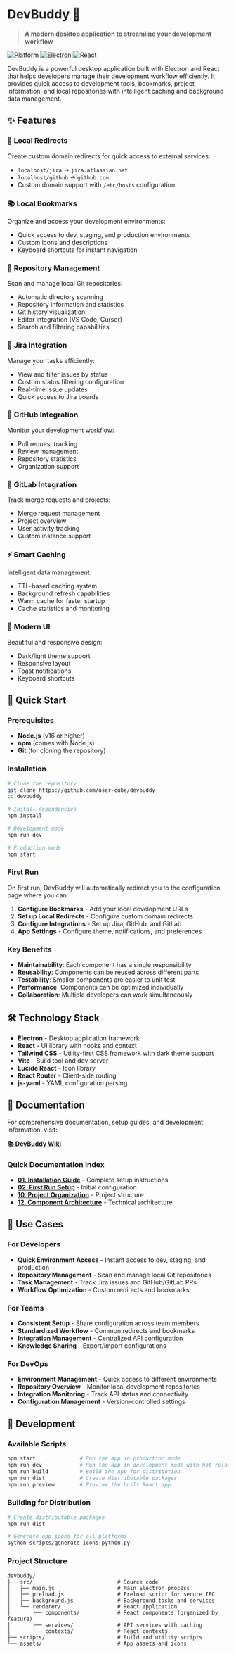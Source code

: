 # DevBuddy 🚀

> **A modern desktop application to streamline your development workflow**

[![Platform](https://img.shields.io/badge/platform-macOS%20%7C%20Windows%20%7C%20Linux-blue.svg)](https://github.com/user-cube/devbuddy)
[![Electron](https://img.shields.io/badge/Electron-28.0.0-blue.svg)](https://electronjs.org/)
[![React](https://img.shields.io/badge/React-18.0.0-blue.svg)](https://reactjs.org/)

DevBuddy is a powerful desktop application built with Electron and React that helps developers manage their development workflow efficiently. It provides quick access to development tools, bookmarks, project information, and local repositories with intelligent caching and background data management.

## ✨ Features

### 🔗 **Local Redirects**

Create custom domain redirects for quick access to external services:

- `localhost/jira` → `jira.atlassian.net`
- `localhost/github` → `github.com`
- Custom domain support with `/etc/hosts` configuration

### 📚 **Local Bookmarks**

Organize and access your development environments:

- Quick access to dev, staging, and production environments
- Custom icons and descriptions
- Keyboard shortcuts for instant navigation

### 📁 **Repository Management**

Scan and manage local Git repositories:

- Automatic directory scanning
- Repository information and statistics
- Git history visualization
- Editor integration (VS Code, Cursor)
- Search and filtering capabilities

### 🎯 **Jira Integration**

Manage your tasks efficiently:

- View and filter issues by status
- Custom status filtering configuration
- Real-time issue updates
- Quick access to Jira boards

### 🐙 **GitHub Integration**

Monitor your development workflow:

- Pull request tracking
- Review management
- Repository statistics
- Organization support

### 🦊 **GitLab Integration**

Track merge requests and projects:

- Merge request management
- Project overview
- User activity tracking
- Custom instance support

### ⚡ **Smart Caching**

Intelligent data management:

- TTL-based caching system
- Background refresh capabilities
- Warm cache for faster startup
- Cache statistics and monitoring

### 🎨 **Modern UI**

Beautiful and responsive design:

- Dark/light theme support
- Responsive layout
- Toast notifications
- Keyboard shortcuts

## 🚀 Quick Start

### Prerequisites

- **Node.js** (v16 or higher)
- **npm** (comes with Node.js)
- **Git** (for cloning the repository)

### Installation

```bash
# Clone the repository
git clone https://github.com/user-cube/devbuddy
cd devbuddy

# Install dependencies
npm install

# Development mode
npm run dev

# Production mode
npm start
```

### First Run

On first run, DevBuddy will automatically redirect you to the configuration page where you can:

1. **Configure Bookmarks** - Add your local development URLs
2. **Set up Local Redirects** - Configure custom domain redirects
3. **Configure Integrations** - Set up Jira, GitHub, and GitLab
4. **App Settings** - Configure theme, notifications, and preferences

### Key Benefits

- **Maintainability**: Each component has a single responsibility
- **Reusability**: Components can be reused across different parts
- **Testability**: Smaller components are easier to unit test
- **Performance**: Components can be optimized individually
- **Collaboration**: Multiple developers can work simultaneously

## 🛠️ Technology Stack

- **Electron** - Desktop application framework
- **React** - UI library with hooks and context
- **Tailwind CSS** - Utility-first CSS framework with dark theme support
- **Vite** - Build tool and dev server
- **Lucide React** - Icon library
- **React Router** - Client-side routing
- **js-yaml** - YAML configuration parsing

## 📖 Documentation

For comprehensive documentation, setup guides, and development information, visit:

**[📚 DevBuddy Wiki](https://github.com/user-cube/devbuddy.wiki)**

### Quick Documentation Index

- **[01. Installation Guide](https://github.com/user-cube/devbuddy.wiki/Installation.md)** - Complete setup instructions
- **[02. First Run Setup](https://github.com/user-cube/devbuddy.wiki/First-Run-Setup.md)** - Initial configuration
- **[10. Project Organization](https://github.com/user-cube/devbuddy.wiki/Project-Organization.md)** - Project structure
- **[12. Component Architecture](https://github.com/user-cube/devbuddy.wiki/Component-Architecture.md)** - Technical architecture

## 🎯 Use Cases

### For Developers

- **Quick Environment Access** - Instant access to dev, staging, and production
- **Repository Management** - Scan and manage local Git repositories
- **Task Management** - Track Jira issues and GitHub/GitLab PRs
- **Workflow Optimization** - Custom redirects and bookmarks

### For Teams

- **Consistent Setup** - Share configuration across team members
- **Standardized Workflow** - Common redirects and bookmarks
- **Integration Management** - Centralized API configuration
- **Knowledge Sharing** - Export/import configurations

### For DevOps

- **Environment Management** - Quick access to different environments
- **Repository Overview** - Monitor local development repositories
- **Integration Monitoring** - Track API status and connectivity
- **Configuration Management** - Version-controlled settings

## 🔧 Development

### Available Scripts

```bash
npm start              # Run the app in production mode
npm run dev            # Run the app in development mode with hot reload
npm run build          # Build the app for distribution
npm run dist           # Create distributable packages
npm run preview        # Preview the built React app
```

### Building for Distribution

```bash
# Create distributable packages
npm run dist

# Generate app icons for all platforms
python scripts/generate-icons-python.py
```

### Project Structure

```
devbuddy/
├── src/                           # Source code
│   ├── main.js                    # Main Electron process
│   ├── preload.js                 # Preload script for secure IPC
│   ├── background.js              # Background tasks and services
│   └── renderer/                  # React application
│       ├── components/            # React components (organized by feature)
│       ├── services/              # API services with caching
│       └── contexts/              # React contexts
├── scripts/                       # Build and utility scripts
└── assets/                        # App assets and icons
```
